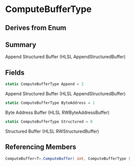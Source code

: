 # ComputeBufferType

## Derives from Enum

## Summary

Append Structured Buffer (HLSL AppendStructuredBuffer)
## Fields

```c#
static ComputeBufferType Append = 2
```
Append Structured Buffer (HLSL AppendStructuredBuffer)
```c#
static ComputeBufferType ByteAddress = 1
```
Byte Address Buffer (HLSL RWByteAddressBuffer)
```c#
static ComputeBufferType Structured = 0
```
Structured Buffer (HLSL RWStructuredBuffer)
## Referencing Members

```c#
ComputeBuffer<T>.ComputeBuffer( int, ComputeBufferType ) 
```

